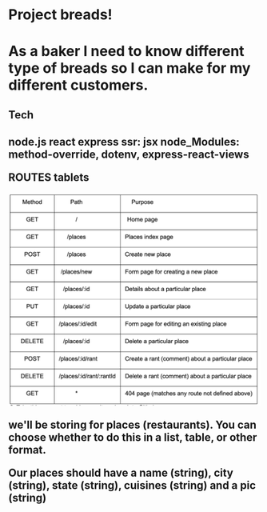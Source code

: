 <h1>Project breads!<h1>

As a baker I need to know different type of breads so I can make for my different customers.

<h2>Tech<h2>

node.js
react
express
ssr: jsx
node_Modules: method-override, dotenv, express-react-views

ROUTES tablets

<img src="images/Screenshot%202023-03-22%20at%201.37.39%20PM.png">

 we'll be storing for places (restaurants). You can choose whether to do this in a list, table, or other format.

Our places should have a name (string), city (string), state (string), cuisines (string) and a pic (string)